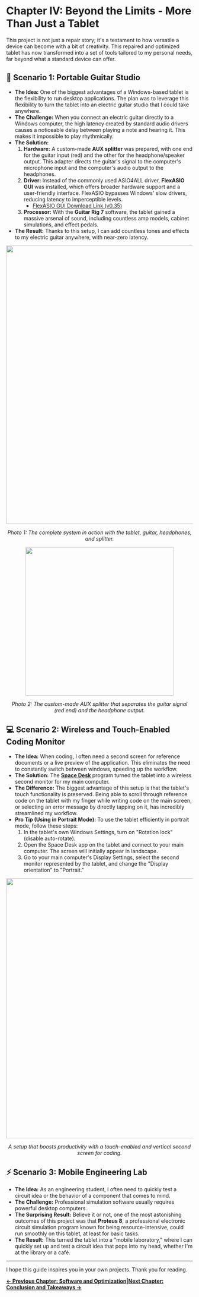 # Chapter IV: Beyond the Limits - More Than Just a Tablet


This project is not just a repair story; it's a testament to how versatile a device can become with a bit of creativity. This repaired and optimized tablet has now transformed into a set of tools tailored to my personal needs, far beyond what a standard device can offer.

## 🎸 Scenario 1: Portable Guitar Studio

*   **The Idea:** One of the biggest advantages of a Windows-based tablet is the flexibility to run desktop applications. The plan was to leverage this flexibility to turn the tablet into an electric guitar studio that I could take anywhere.
*   **The Challenge:** When you connect an electric guitar directly to a Windows computer, the high latency created by standard audio drivers causes a noticeable delay between playing a note and hearing it. This makes it impossible to play rhythmically.
*   **The Solution:**
    1.  **Hardware:** A custom-made **AUX splitter** was prepared, with one end for the guitar input (red) and the other for the headphone/speaker output. This adapter directs the guitar's signal to the computer's microphone input and the computer's audio output to the headphones.
    2.  **Driver:** Instead of the commonly used ASIO4ALL driver, **FlexASIO GUI** was installed, which offers broader hardware support and a user-friendly interface. FlexASIO bypasses Windows' slow drivers, reducing latency to imperceptible levels.
        *   [FlexASIO GUI Download Link (v0.35)](https://github.com/flipswitchingmonkey/FlexASIO_GUI/releases/download/v0.35/FlexASIO.GUIInstaller_0.35.exe)
    3.  **Processor:** With the **Guitar Rig 7** software, the tablet gained a massive arsenal of sound, including countless amp models, cabinet simulations, and effect pedals.
*   **The Result:** Thanks to this setup, I can add countless tones and effects to my electric guitar anywhere, with near-zero latency.

<p align="center">
  <img src="../assets/images/guitar_and_tablet_setup_birdview_photo.jpg" width="750">
</p>
<p align="center">
  <i>Photo 1: The complete system in action with the tablet, guitar, headphones, and splitter.</i>
</p>

<p align="center">
  <img src="../assets/images/aux_splitter_gitar_and_speaker.jpg" width="400">
</p>
<p align="center">
  <i>Photo 2: The custom-made AUX splitter that separates the guitar signal (red end) and the headphone output.</i>
</p>


## 💻 Scenario 2: Wireless and Touch-Enabled Coding Monitor

*   **The Idea:** When coding, I often need a second screen for reference documents or a live preview of the application. This eliminates the need to constantly switch between windows, speeding up the workflow.
*   **The Solution:** The **[Space Desk](https://www.spacedesk.net/)** program turned the tablet into a wireless second monitor for my main computer.
*   **The Difference:** The biggest advantage of this setup is that the tablet's touch functionality is preserved. Being able to scroll through reference code on the tablet with my finger while writing code on the main screen, or selecting an error message by directly tapping on it, has incredibly streamlined my workflow.
*   **Pro Tip (Using in Portrait Mode):** To use the tablet efficiently in portrait mode, follow these steps:
    1.  In the tablet's own Windows Settings, turn on "Rotation lock" (disable auto-rotate).
    2.  Open the Space Desk app on the tablet and connect to your main computer. The screen will initially appear in landscape.
    3.  Go to your main computer's Display Settings, select the second monitor represented by the tablet, and change the "Display orientation" to "Portrait."

<p align="center">
  <img src="../assets/images/tablet_as_a_second_monitor.jpg" width="700">
</p>
<p align="center">
  <i>A setup that boosts productivity with a touch-enabled and vertical second screen for coding.</i>
</p>

## ⚡ Scenario 3: Mobile Engineering Lab

*   **The Idea:** As an engineering student, I often need to quickly test a circuit idea or the behavior of a component that comes to mind.
*   **The Challenge:** Professional simulation software usually requires powerful desktop computers.
*   **The Surprising Result:** Believe it or not, one of the most astonishing outcomes of this project was that **Proteus 8**, a professional electronic circuit simulation program known for being resource-intensive, could run smoothly on this tablet, at least for basic tasks.
*   **The Result:** This turned the tablet into a "mobile laboratory," where I can quickly set up and test a circuit idea that pops into my head, whether I'm at the library or a café.

---
I hope this guide inspires you in your own projects. Thank you for reading.

 **[← Previous Chapter: Software and Optimization](./3_Software_and_Optimization.md)|[Next Chapter: Conclusion and Takeaways →](./5_Conclusion_and_Takeaways.md)**